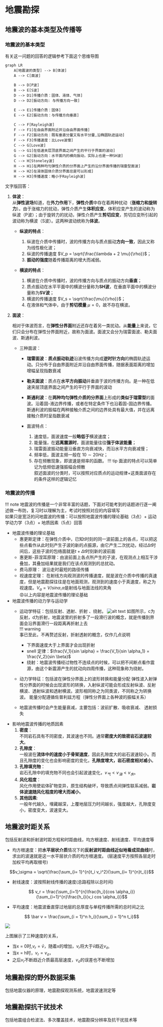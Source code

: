 # 地震勘探

## 地震波的基本类型及传播等

### 地震波的基本类型

有关这一问题的回答的逻辑参考下面这个思维导图
``` mermaid
graph LR
    A[地震波的类型] --> B[体波]
    A --> C[面波]

    B --> D[P波]
    B --> E[S波]
    D --> D1[传播介质：固体、液体、气体]
    D --> D2[振动方向: 与传播方向一致]

    E --> E1[传播介质：固体]
    E --> E2[振动方向：与传播方向垂直]

    C --> F[Rayleigh波]
    F --> F1[在自由界面附近并沿自由界面传播]
    F --> F2[振动方向：既有垂直分量又有水平分量,沿椭圆轨迹运动]
    F --> F3[传播速度：比Love波慢]
    C --> G[Love波]
    G --> G1[在低速夹层顶底界面之间产生的平行于界面的波动]
    G --> G2[振动方向：水平面内的横向振动，实际上也是一种SH波]
    C --> H[Stoneley波]
    H --> H1[在两种均匀弹性介质的分界面上产生的沿分界面传播的瑞雷型面波]
    H --> H2[在液体固体介质分界面总是可以形成]
    H --> H3[传播速度：略小于Rayleigh波]
```

文字版回答：  

1. **体波**：  
    从**弹性波场**知道，在**外力作用**下，**弹性介质**中存在着两种扰动（**涨缩力和旋转力**）。由于涨缩力的扰动，弹性介质产生**体积应变**，体积应变产生的波动称为纵波（P波）；由于旋转力的扰动，弹性介质产生**剪切应变**，剪切应变所引起的波动称为横波（S波）。这两种波动统称为**体波**。  

    - **纵波的特点**：
        1. 纵波在介质中传播时，波的传播方向与质点振动**方向一致**，因此又称为线性极化波；
        2. 纵波的传播速度 $V_p = \sqrt{\frac{\lambda + 2 \mu}{\rho}}$；
        3. **振动的强度**随着传播距离的增大而减弱。

    - **横波的特点**：
        1. 横波在介质中传播时，波的传播方向与质点的振动方向**垂直**；
        2. 质点振动在水平平面中的横波分量称为**SH波**，在垂直平面中的横波分量称为**SV波**；
        3. 横波的传播速度 $V_s = \sqrt{\frac{\mu}{\rho}}$；
        4. 在液体和气体中，由于**剪切模量** $\mu = 0$，故不存在横波。

2. **面波**：

    相对于体波而言，在**弹性分界面**附近还存在着另一类扰动。从**能量**上来说，它们只会分布在弹性分界面附近，故称为面波。面波又会分为瑞雷面波、勒夫面波、斯通利波。

    - 三种面波：
        - **瑞雷面波**：**质点振动轨迹**沿波传播方向成**逆时针方向**的椭圆轨迹运动。只分布于自由界面附近并沿自由界面传播，随据表面距离的增加增幅呈现指数衰减
        - **勒夫面波**：质点在**水平方向振动**并垂直于波的传播方向。是一种在低速夹层顶底界面之间产生的平行于界面的波动
        - **斯通利波**：在**两种均匀弹性介质的分界面**上形成的**类似于瑞雷型**的面波。沿着固-液边界传播，或者在特定条件下也沿着固-固边界传播。斯通利波的振幅在两种接触介质之间的边界处具有最大值，并在远离接触介质时呈指数衰减

        - 面波特点：
            1. 速度低，面波速度一般**略低于**横波速度；
            2. 能量强，在**远离震源时**，面波能量往往**强于体波能量**；
            3. 瑞雷面波振动能量沿垂直方向衰减快，而沿水平方向衰减慢；
            4. 频率低，面波主频一般在 $10\sim 20 Hz$；
            5. 存在频散现象，即波速是频率的函数。
        !!! tip
    面波的特点可以简单记为低频低速强振幅会频散  
    叙述面波的分类时，可以按照对应质点的运动规律+这类面波存在的条件这样的逻辑记忆

### 地震波的传播
!!! note 
    地震波的传播是一个非常丰富的话题，下面对可能考到的话题进行逐一阐述做一布防，复习时以理解为主，考试时按照对应的内容填写  
    如果只是宽泛的问地震波的传播：可以按照地震波传播的理论基础（3点）+ 运动学动力学（3点）+ 地质因素（5点）回答

- 地震波传播的理论基础 
    - 惠更斯定律：在弹性介质中，已知t时刻的同一波前面上的各点，可以把这些点看作从此时刻产生子波的新的点振源，由它产生二次扰动，经过$\Delta t$时间后，这些子波的包络面就是$t+\Delta t$时刻新的波前面
    - 惠更斯-菲涅耳原理：由波前面上各点所产生的子波，在观测点上相互干涉叠加，其叠加结果就是我们在该点观测到的总扰动。
    - 费马原理： 波沿走时最短的路径传播
    - 视速度定理： 在射线方向观测波的传播速度，就是波在介质中传播的真速度，但是地震勘探往往是在地面观测，观测到的速度小于真速度，称之为视速度。$V_a = V / sin \alpha$,$\alpha$是射线与地面法线的夹角  
    😡以上内容是地震波传播的理论基础 
- 地震波传播的动力学与运动学
    - 运动学特征：包括反射、透射、折射 、绕射。
    ![alt text](./pictures/image.png)
    如图所示，c为反射，d为折射，地震波里的折射多了一段滑行波的概念，就是传播到界面会沿界面滑行一段距离再折射上去  
    !!! warning  
        事已至此，不再赘述反射，折射透射的概念，仅作几点说明   

        - 下界面速度大于上界面才会出现折射  
        - snell 定律：$\frac{V_1}{sin \alpha} = \frac{V_1}{sin \alpha_1} = \frac{V_2}{sin \beta}$ 
        - 绕射：地震波传播经过物性不连续点的时候，可以把不间断点看作震源，由这个新震源产生的扰动向四周传播，这种现象称为绕射。
    
    - 动力学特征：包括波在弹性分界面上的波形转换和能量分配
    弹性波入射弹性分界面的时候会出现波形的转换，入射纵波可能会形成反射纵波、反射横波、透射纵波和透射横波。波形相同称之为同类波，不同称之为转换波。
    能量分配遵循佐普利兹方程（弹性分界面上各种波的振幅关系）

    - 地震波传播时会产生能量衰减，主要包括：波前扩散、吸收衰减、 透射损失
- 影响地震波传播的地质因素
    1. **密度**：  
        不同岩石具有不同密度，其波速也不同。通常**密度大的致密岩石波速较大**。
    2. **孔隙度**：  
        一般波在**流体中的速度小于骨架速度**，因此孔隙度大的岩石波速较小。而且孔隙度的变化也会影响密度的变化，**孔隙度增大，岩石密度相对减小**。
    3. **孔隙填充物**：    
        岩石孔隙中的填充物不同也会引起波速变化，$v_{气} < v_{油} < v_{水}$。
    4. **风化程度**：  
        风化作用使岩体矿物变异，原生结构破坏，导致质点间弹性联系减弱。**岩体波速随风化程度的增大而减小**。
    5. **其他因素**:  
        一般年代越久，埋藏越深，上覆地层压力时间越长，强度越大，孔隙度变小，密度变大，波速变大。




## 地震波时距关系
包括反射波和折射波时距方程和时距曲线，均方根速度、射线速度、平均速度等

- 均方根速度：把**水平层状介质**情况下的**反射波时距曲线近似地看成双曲线**时，求出的波速就是这一水平层状介质的均方根速度。 (层速度平方按照各层走时加权平均再取根号)

$$v_\sigma = \sqrt{\frac{\sum_{i= 1}^{n}t_i v_i^2}{\sum_{i= 1}^{n}t_i}}$$

- 射线速度：波按照射线传播的速度(总路程除以总时间)  

$$ v_r = \frac{\sum_{i=1}^{n}\frac{h_i}{cos \alpha_i}}{\sum_{i=1}^{n}\frac{h_i}{v_i cos \alpha_i}}$$

- 平均速度：地震波垂直穿过地层的总厚度与单程传播所需的总时间之比

$$ \bar v = \frac{\sum_{i = 1}^n h_i}{\sum_{i = 1}^n t_i}$$

![](./pictures/a.png)

上图展示了三种速度的关系， 

- 当x = 0时,$v_r = \bar v$，随着x的增加，$v_r$将大于$\bar v$趋近$v_\sigma$,   
- 当x = h时，$v_r = v_\sigma$，
- 之后$v_r$不断趋近介质最高层速度，$v_\sigma$的误差也不断增加

## 地震勘探的野外数据采集
包括地震仪器的原理，地震勘探观测系统，地震波速测定等

## 地震勘探抗干扰技术
包括地震组合检波法、多次覆盖技术，地震勘探分辨率及抗干扰技术等